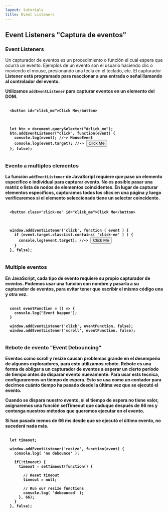 ```yaml
---
layout: tutorials
title: Event Listeners
---
```

<h2 class="tutorials-content__sub-title">Event Listeners "Captura de eventos"</h2>

<h3 class="tutorials-content__sub-title">Event Listeners</h3>

<p class="tutorials-content__text">Un capturador de eventos es un procedimiento o función el cual espera que ocurra un evento. Ejemplos de un evento son el usuario haciendo clic o moviendo el mouse, presionando una tecla en el teclado, etc. El capturador <b>Listener<b> está programado para reaccionar a una entrada o señal llamando al controlador del evento.</p>

<p class="tutorials-content__text">Utilizamos <code class="tutorials__code">addEventListener</code> para capturar eventos en un elemento del DOM.</p>

<pre>
  <code class="language-html">
  &#60;button id="click_me"&#62;Click Me&#60;/button&#62;
  </code>
</pre>

<pre>
  <code class="language-javascript">
  let btn = document.querySelector("#click_me");
  btn.addEventListener("click", function(event) {
    console.log(event); //-> MouseEvent
    console.log(event.target); //-> <button id="click_me">Click Me</button>
  }, false);
  </code>
</pre>

<h3 class="tutorials-content__sub-title">Evento a multiples elementos</h3>

<p class="tutorials-content__text">La función <code class="tutorials__code">addEventListener</code> de JavaScript requiere que pase un elemento específico e individual para capturar evento. No es posible pasar una matriz o lista de nodos de elementos coincidentes. En lugar de capturar elementos específicos, capturamos todos los clics en una página y luego verificaremos si el elemento seleccionado tiene un selector coincidente.</p>

<pre>
  <code class="language-html">
  &#60;button class="click-me" id="click_me"&#62;Click Me&#60;/button&#62;
  </code>
</pre>

<pre>
  <code class="language-javascript">
  window.addEventListener('click', function ( event ) {
    if (event.target.classList.contains( 'click-me' ) ) {
      console.log(event.target); //-> <button id="click_me">Click Me</button>
    }
  }, false);
  </code>
</pre>

<h3 class="tutorials-content__sub-title">Multiple eventos</h3>

<p class="tutorials-content__text">En JavaScript, cada tipo de evento requiere su propio capturador de eventos. Podemos usar una función con nombre y pasarla a su capturador de eventos, para evitar tener que escribir el mismo código una y otra vez.</p>

<pre>
  <code class="language-javascript">
  const eventFunction = () => {
    console.log("Event happen");
  }

  window.addEventListener('click', eventFunction, false);
  window.addEventListener('scroll', eventFunction, false);
  </code>
</pre>

<h3 class="tutorials-content__sub-title">Rebote de evento "Event Debouncing"</h3>

<p class="tutorials-content__text">Eventos como scroll y resize causan problemas grande en el desempeño de algunos exploradores, para esto utilizamos rebote. Rebote es una forma de obligar a un capturador de eventos a esperar un cierto período de tiempo antes de disparar evento nuevamente. Para usar ests tecnica, configuraremos un tiempo de espera. Esto se usa como un contador para decirnos cuánto tiempo ha pasado desde la última vez que se ejecutó el evento.</p>

<p class="tutorials-content__text">Cuando se dispara nuestro evento, si el tiempo de espera no tiene valor, asignaremos una función setTimeout que caduque después de 66 ms y contenga nuestros métodos que queremos ejecutar en el evento.</p>

<p class="tutorials-content__text">Si han pasado menos de 66 ms desde que se ejecutó el último evento, no sucederá nada más.</p>

<pre>
  <code class="language-javascript">
  let timeout;

  window.addEventListener('resize', function(event) {
    console.log( 'no debounce' );

    if(!timeout) {
      timeout = setTimeout(function() {

        // Reset timeout
        timeout = null;

        // Run our resize functions
        console.log( 'debounced' );
      }, 66);
    }
  }, false);
  </code>
</pre>
